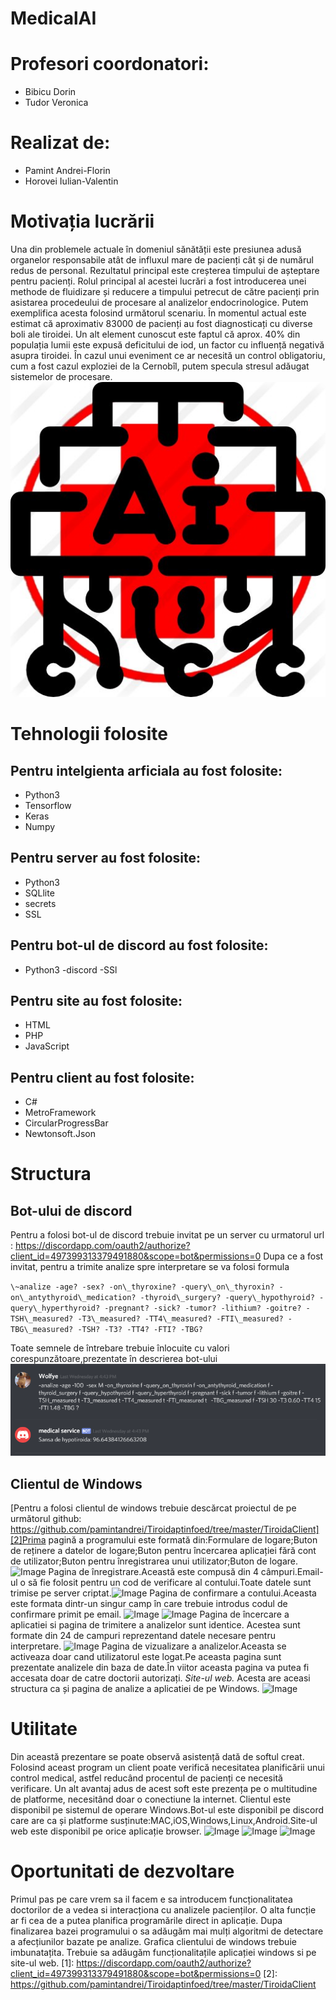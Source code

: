 # MedicalAI 
# Profesori coordonatori:
- Bibicu Dorin 
- Tudor Veronica
# Realizat de:
- Pamint Andrei-Florin  
- Horovei Iulian-Valentin 
# Motivația lucrării 
Una din problemele actuale în domeniul sănătății este presiunea adusă organelor responsabile atât de influxul mare de pacienți cât și de numărul redus de personal. Rezultatul principal este creșterea timpului de așteptare pentru pacienți. Rolul principal al acestei lucrări a fost introducerea unei methode de fluidizare și reducere a timpului petrecut de către pacienți prin asistarea procedeului de procesare al analizelor endocrinologice. Putem exemplifica acesta folosind următorul scenariu. În momentul actual este estimat că aproximativ 83000 de pacienți au fost diagnosticați cu diverse boli ale tiroidei. Un alt element cunoscut este faptul că aprox. 40% din populația lumii este expusă deficitului de iod, un factor cu influență negativă asupra tiroidei. În cazul unui eveniment ce ar necesită un control obligatoriu, cum a fost cazul exploziei de la Cernobîl, putem specula stresul adăugat sistemelor de procesare.
![alt text](images/medai.jpg) 
# Tehnologii folosite 
## Pentru intelgienta arficiala au fost folosite:
- Python3 
- Tensorflow 
- Keras 
- Numpy 
## Pentru server au fost folosite:
- Python3 
- SQLlite 
- secrets 
- SSL 
## Pentru bot-ul de discord au fost folosite:
- Python3
-discord
-SSl
## Pentru site au fost folosite: 
- HTML
- PHP
- JavaScript
## Pentru client au fost folosite:
- C#
- MetroFramework
- CircularProgressBar
- Newtonsoft.Json
# Structura 
## Bot-ului de discord
Pentru a folosi bot-ul de discord trebuie invitat pe un server cu urmatorul url : https://discordapp.com/oauth2/authorize?client_id=497399313379491880&scope=bot&permissions=0
Dupa ce a fost invitat, pentru a trimite analize spre interpretare se va folosi formula 

` \~analize -age? -sex? -on\_thyroxine? -query\_on\_thyroxin? -on\_antythyroid\_medication? -thyroid\_surgery? -query\_hypothyroid? -query\_hyperthyroid? -pregnant? -sick? -tumor? -lithium? -goitre? -TSH\_measured? -T3\_measured? -TT4\_measured? -FTI\_measured? -TBG\_measured? -TSH? -T3? -TT4? -FTI? -TBG? `

Toate semnele de întrebare trebuie înlocuite cu valori corespunzătoare,prezentate în descrierea bot-ului ![Image](images/discordprev.png) 

## Clientul de Windows
[Pentru a folosi clientul de windows trebuie descărcat proiectul de pe următorul github: https://github.com/pamintandrei/Tiroidaptinfoed/tree/master/TiroidaClient][2]Prima pagină a programului este formată din:Formulare de logare;Buton de reținere a datelor de logare;Buton pentru încercarea aplicației fără cont de utilizator;Buton pentru înregistrarea unui utilizator;Buton de logare. ![Image](C:\xampp\htdocs\docx2md-master\images\image3.png) Pagina de înregistrare.Această este compusă din 4 câmpuri.Email-ul o să fie folosit pentru un cod de verificare al contului.Toate datele sunt trimise pe server criptat.![Image](C:\xampp\htdocs\docx2md-master\images\image4.png) Pagina de confirmare a contului.Aceasta este formata dintr-un singur camp în care trebuie introdus codul de confirmare primit pe email. ![Image](C:\xampp\htdocs\docx2md-master\images\image5.png) ![Image](C:\xampp\htdocs\docx2md-master\images\image6.png) Pagina de încercare a aplicatiei si pagina de trimitere a analizelor sunt identice. Acestea sunt formate din 24 de campuri reprezentand datele necesare pentru interpretare. ![Image](C:\xampp\htdocs\docx2md-master\images\image7.png) Pagina de vizualizare a analizelor.Aceasta se activeaza doar cand utilizatorul este logat.Pe aceasta pagina sunt prezentate analizele din baza de date.În viitor aceasta pagina va putea fi accesata doar de catre doctorii autorizați. _Site-ul web._ Acesta are aceasi structura ca și pagina de analize a aplicatiei de pe Windows. ![Image](C:\xampp\htdocs\docx2md-master\images\image8.png) 
# Utilitate
Din această prezentare se poate observă asistență dată de softul creat. Folosind aceast program un client poate verifică necesitatea planificării unui control medical, astfel reducând procentul de pacienți ce necesită verificare. Un alt avantaj adus de acest soft este prezența pe o multitudine de platforme, necesitând doar o conectiune la internet. Clientul este disponibil pe sistemul de operare Windows.Bot-ul este disponibil pe discord care are ca și platforme susținute:MAC,iOS,Windows,Linux,Android.Site-ul web este disponibil pe orice aplicație browser. ![Image](C:\xampp\htdocs\docx2md-master\images\image9.jpeg) ![Image](C:\xampp\htdocs\docx2md-master\images\image10.jpeg) ![Image](C:\xampp\htdocs\docx2md-master\images\image11.png) 
# Oportunitati de dezvoltare
Primul pas pe care vrem sa il facem e sa introducem funcționalitatea doctorilor de a vedea si interacționa cu analizele pacienților.
O alta funcție ar fi cea de a putea planifica programările direct in aplicație. 
Dupa finalizarea bazei programului o sa adăugăm mai mulți algoritmi de detectare a afecțiunilor bazate pe analize. 
Grafica clientului de windows trebuie imbunatațita. 
Trebuie sa adăugăm funcționalitațile aplicației windows si pe site-ul web. [1]: https://discordapp.com/oauth2/authorize?client_id=497399313379491880&scope=bot&permissions=0 [2]: https://github.com/pamintandrei/Tiroidaptinfoed/tree/master/TiroidaClient
